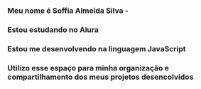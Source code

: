 ### Meu nome é Soffia Almeida Silva -
### Estou estudando no Alura 
### Estou me desenvolvendo na linguagem JavaScript
### Utilizo esse espaço para minha organização e compartilhamento dos meus projetos desencolvidos
